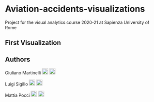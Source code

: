 # Aviation-accidents-visualizations
Project for the visual analytics course 2020-21 at Sapienza University of Rome

## First Visualization

## Authors 

Giuliano Martinelli [<img src="https://cdn4.iconfinder.com/data/icons/social-messaging-ui-color-shapes-2-free/128/social-linkedin-circle-512.png" width="20" height="20">](https://www.linkedin.com/in/giuliano-martinelli-20a9b2193/)
[<img src="https://upload.wikimedia.org/wikipedia/commons/9/91/Octicons-mark-github.svg" width="20" height="20">](https://github.com/g185)

Luigi Sigillo [<img src="https://cdn4.iconfinder.com/data/icons/social-messaging-ui-color-shapes-2-free/128/social-linkedin-circle-512.png" width="20" height="20">](https://www.linkedin.com/in/luigi-sigillo)
[<img src="https://upload.wikimedia.org/wikipedia/commons/9/91/Octicons-mark-github.svg" width="20" height="20">](https://github.com/LuigiSigillo/)

Mattia Pocci [<img src="https://cdn4.iconfinder.com/data/icons/social-messaging-ui-color-shapes-2-free/128/social-linkedin-circle-512.png" width="20" height="20">](https://www.linkedin.com/in/mattia-pocci-b96232187/)
[<img src="https://upload.wikimedia.org/wikipedia/commons/9/91/Octicons-mark-github.svg" width="20" height="20">](https://github.com/mattiapocci/)
